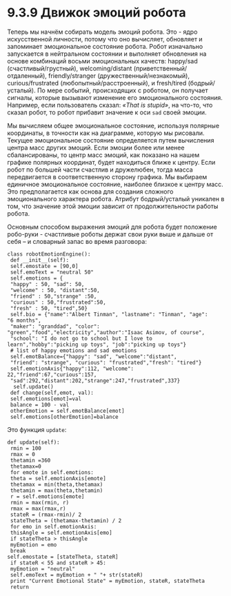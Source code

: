 # 9.3.9 Движок эмоций робота

Теперь мы начнём собирать модель эмоций робота. Это - ядро искусственной личности, потому что оно вычисляет, обновляет и запоминает эмоциональное состояние робота. Робот изначально запускается в нейтральном состоянии и выполняет обновления на основе комбинаций восьми эмоциональных качеств: happy/sad \(счастливый/грустный\), welcoming/distant \(приветственный/отдаленный\), friendly/stranger \(дружественный/незнакомый\), curious/frustrated \(любопытный/расстроенный\), и fresh/tired \(бодрый/усталый\). По мере событий, происходящих с роботом, он получает сигналы, которые вызывают изменение его эмоционального состояния. Например, если пользователь сказал: _«That is stupid»_, на что-то, что сказал робот, то робот прибавит значение к оси `sad` своей эмоции.

Мы вычисляем общее эмоциональное состояние, используя полярные координаты, в точности как на диаграмме, которую мы рисовали. Текущее эмоциональное состояние определяется путем вычисления центра масс других эмоций. Если эмоции более или менее сбалансированы, то центр масс эмоций, как показано на нашем графике полярных координат, будет находиться ближе к центру. Если робот по большей части счастлив и дружелюбен, тогда масса передвигается в соответственную сторону графика. Мы выбираем единичное эмоциональное состояние, наиболее близкое к центру масс. Это предполагается как основа для создания сложного эмоционального характера робота. Атрибут бодрый/усталый уникален в том, что значение этой эмоции зависит от продолжительности работы робота.

Основным способом выражения эмоций для робота будет положение робо-руки - счастливые роботы держат свои руки выше и дальше от себя – и словарный запас во время разговора:

```text
class robotEmotionEngine():
 def __init__(self):
 self.emostate = [90,0]
 self.emoText = "neutral 50"
 self.emotions = {
 "happy" : 50, "sad": 50,
 "welcome" : 50, "distant":50,
 "friend" : 50,"strange" :50,
 "curious" : 50,"frustrated":50,
 "fresh" : 50, "tired",50}
 self.bio = {"name":"Albert Tinman", "lastname": "Tinman", "age":
"6 months",
 "maker": "granddad", "color":
"green","food","electricity","author":"Isaac Asimov, of course",
 "school": "I do not go to school but I love to
learn","hobby":"picking up toys", "job":"picking up toys"}
 # list of happy emotions and sad emotions
 self.emotBalance={"happy": "sad", "welcome":"distant",
 "friend": "strange", "curious": "frustrated","fresh": "tired"}
 self.emotionAxis{"happy":112, "welcome":
22,"friend":67,"curious":157,
 "sad":292,"distant":202,"strange":247,"frustrated",337}
  self.update()
 def change(self,emot, val):
 self.emotions[emot]=val
 balance = 100 - val
 otherEmotion = self.emotBalance[emot]
 self.emotions[otherEmotion]=balance
```

Это функция `update`:

```text
def update(self):
 rmin = 100
 rmax = 0
 thetamin =360
 thetamax=0
 for emote in self.emotions:
 theta = self.emotionAxis[emote]
 thetamax = min(theta,thetamax)
 thetamin = max(theta,thetamin)
 r = self.emotions[emote]
 rmin = max(rmin, r)
 rmax = max(rmax,r)
 stateR = (rmax-rmin)/ 2
 stateTheta = (thetamax-thetamin) / 2
 for emo in self.emotionAxis:
 thisAngle = self.emotionAxis[emo]
 if stateTheta > thisAngle
 myEmotion = emo
 break
self.emostate = [stateTheta, stateR]
 if stateR < 55 and stateR > 45:
 myEmotion = "neutral"
 self.emoText = myEmotion + " "+ str(stateR)
 print "Current Emotional State" = myEmotion, stateR, stateTheta
 return
```

